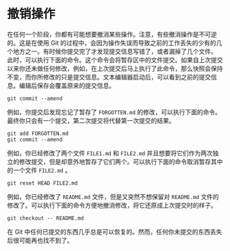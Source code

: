 # 撤销操作

在任何一个阶段，你都有可能想要撤消某些操作。注意，有些撤消操作是不可逆的。这是在使用 Git 的过程中，会因为操作失误而导致之前的工作丢失的少有的几个地方之一。有时候你提交完了才发现提交信息写错了，或者漏掉了几个文件。 此时，可以执行下面的命令。这个命令会将暂存区中的文件提交。如果自上次提交以来你还未做任何修改，例如，在上次提交后马上执行了此命令，那么快照会保持不变，而你所修改的只是提交信息。文本编辑器启动后，可以看到之前的提交信息。编辑后保存会覆盖原来的提交信息。

```
git commit --amend
```

例如，你提交后发现忘记了暂存了 `FORGOTTEN.md` 的修改，可以执行下面的命令。最终你只会有一个提交，第二次提交将代替第一次提交的结果。

```
git add FORGOTTEN.md
git commit --amend
```

例如，你已经修改了两个文件 `FILE1.md` 和 `FILE2.md` 并且想要将它们作为两次独立的修改提交，但是却意外地暂存了它们两个。可以执行下面的命令取消暂存其中的一个文件 `FILE2.md` 。

```
git reset HEAD FILE2.md
```

例如，你已经修改了 `README.md` 文件，但是又突然不想保留对 `README.md` 文件的修改了。可以执行下面的命令方便地撤消修改，将它还原成上次提交时的样子。

```
git checkout -- README.md
```

在 Git 中任何已提交的东西几乎总是可以恢复的。然而，任何你未提交的东西丢失后很可能再也找不到了。

